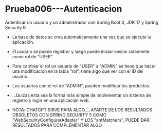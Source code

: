 # Prueba006---Autenticacion
Autenticar un usuario y un administrador con Spring Boot 3, JDK 17 y Spring Security 6
- La base de datos se crea automaticamente una vez que se ejecute la aplicación.
- El usuario se puede registrar y luego puede iniciar sesion solamente como rol de "USER".
- Para cambiar el rol un usuario de "USER" a "ADMIN" se tiene que hacer una modificacion en la tabla "rol", tiene algo que ver con el ID del usuario.
- Los usuarios con el rol de "ADMIN", pueden modificar los productos.
- ...Quizas esta sea la forma más simple de implementar un sistema de registro y login en una aplicación web.

- NOTA: CHATGPT SIRVE PARA ALGO..., APARTE DE LOS RESULTADOS OBSOLETOS CON SPRING SECURITY 5 COMO "WebSecurityConfigurerAdapter" Y LOS "antMatchers", PUEDE DAR RESULTADOS PARA COMPLEMENTAR ALGO
